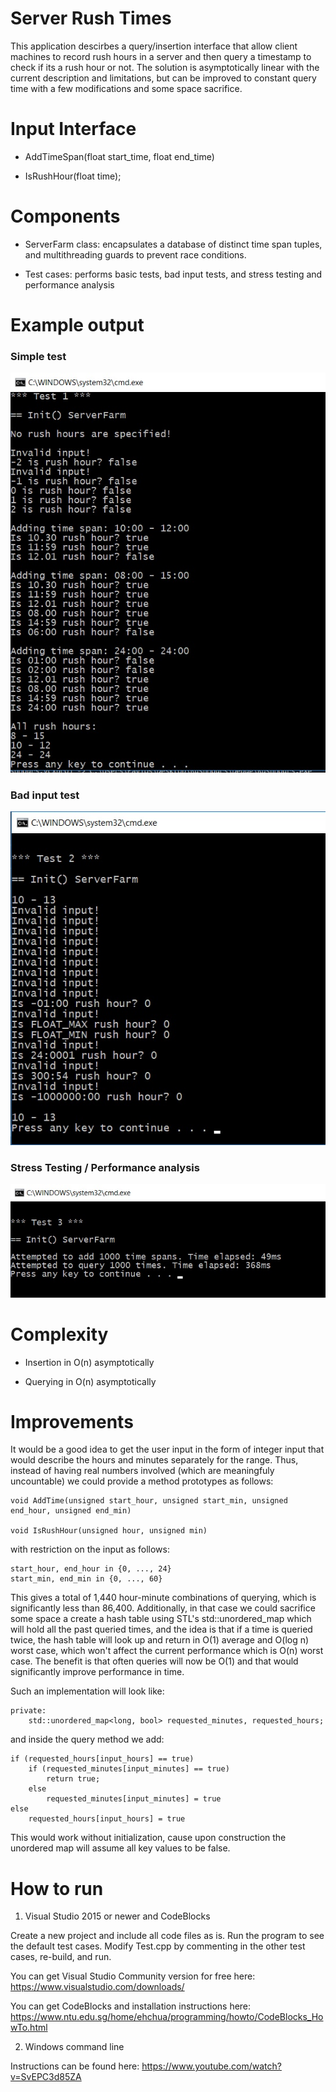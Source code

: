 # Server Rush Times

This application descirbes a query/insertion interface that allow client machines to record rush hours in a server and then query a timestamp to check if its a rush hour or not. The solution is asymptotically linear with the current description and limitations, but can be improved to constant query time with a few modifications and some space sacrifice. 

# Input Interface

- AddTimeSpan(float start\_time, float end\_time)

- IsRushHour(float time);

# Components

- ServerFarm class: encapsulates a database of distinct time span tuples, and multithreading guards to prevent race conditions.

- Test cases: performs basic tests, bad input tests, and stress testing and performance analysis

# Example output

### Simple test

![Data-Flow](/img/test1.jpg)

### Bad input test

![Data-Flow](/img/test2.jpg)

### Stress Testing / Performance analysis

![Data-Flow](/img/test3.jpg)

# Complexity

- Insertion in O(n) asymptotically

- Querying in O(n) asymptotically

# Improvements

It would be a good idea to get the user input in the form of integer input that would describe the hours and minutes separately for the range. Thus, instead of having real numbers involved (which are meaningfuly uncountable) we could provide a method prototypes as follows:

	void AddTime(unsigned start_hour, unsigned start_min, unsigned end_hour, unsigned end_min)
	
	void IsRushHour(unsigned hour, unsigned min)

with restriction on the input as follows:

	start_hour, end_hour in {0, ..., 24}
	start_min, end_min in {0, ..., 60}

This gives a total of 1,440 hour-minute combinations of querying, which is significantly less than 86,400. Additionally, in that case we could sacrifice some space a create a hash table using STL's std::unordered\_map which will hold all the past queried times, and the idea is that if a time is queried twice, the hash table will look up and return in O(1) average and O(log n) worst case, which won't affect the current performance which is O(n) worst case. The benefit is that often queries will now be O(1) and that would significantly improve performance in time.		

Such an implementation will look like:

	private:
		std::unordered_map<long, bool> requested_minutes, requested_hours;

and inside the query method we add:

	if (requested_hours[input_hours] == true)
		if (requested_minutes[input_minutes] == true)
			return true;
		else
			requested_minutes[input_minutes] = true
	else
		requested_hours[input_hours] = true

This would work without initialization, cause upon construction the unordered map will assume all key values to be false.

# How to run

1) Visual Studio 2015 or newer and CodeBlocks

Create a new project and include all code files as is. Run the program to see the default test cases. Modify Test.cpp by commenting in the other test cases, re-build, and run.

You can get Visual Studio Community version for free here: https://www.visualstudio.com/downloads/

You can get CodeBlocks and installation instructions here: https://www.ntu.edu.sg/home/ehchua/programming/howto/CodeBlocks_HowTo.html

2) Windows command line 

Instructions can be found here: https://www.youtube.com/watch?v=SvEPC3d85ZA


